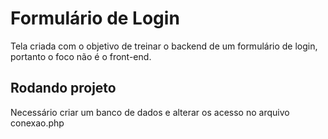 # Formulário de Login

Tela criada com o objetivo de treinar o backend de um formulário de login, portanto o foco não é o front-end.

## Rodando projeto

Necessário criar um banco de dados e alterar os acesso no arquivo conexao.php
